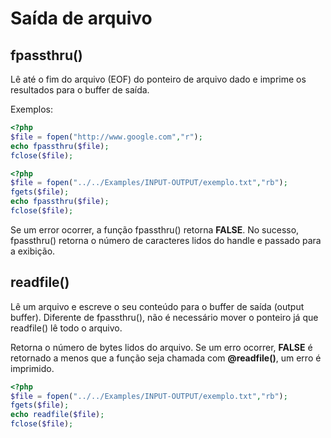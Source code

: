 # Saída de arquivo

## fpassthru()

Lê até o fim do arquivo (EOF) do ponteiro de arquivo dado e imprime os resultados para o buffer de saída.

Exemplos:

````php
<?php
$file = fopen("http://www.google.com","r");
echo fpassthru($file);
fclose($file);
````

````php
<?php
$file = fopen("../../Examples/INPUT-OUTPUT/exemplo.txt","rb");
fgets($file);
echo fpassthru($file);
fclose($file);
````

Se um error ocorrer, a função fpassthru() retorna **FALSE**. No sucesso, fpassthru() retorna o número de caracteres lidos do handle e passado para a exibição.

## readfile() 
Lê um arquivo e escreve o seu conteúdo para o buffer de saída (output buffer). Diferente de fpassthru(), não é necessário mover o ponteiro já que readfile() lê todo o arquivo.

Retorna o número de bytes lidos do arquivo. Se um erro ocorrer, **FALSE** é retornado a menos que a função seja chamada com **@readfile()**, um erro é imprimido.

````php
<?php
$file = fopen("../../Examples/INPUT-OUTPUT/exemplo.txt","rb");
fgets($file);
echo readfile($file);
fclose($file);
````
